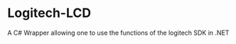 Logitech-LCD
============

A C# Wrapper allowing one to use the functions of the logitech SDK in .NET
